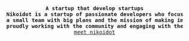 <pre align="center">
    <br />
    <b>A startup that develop startups</b>
    <b>Nikoidot is a startup of passionate developers who focus on creating solutions and experiences.</b>
    <b>a small team with big plans and the mission of making improvements in the name of science,</b>
    <b>proudly working with the community and engaging with them since 2022.</b>
    <a target="_blank" href="https://nikoi.tech">meet nikoidot</a>
    <br />
</pre>
